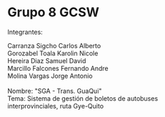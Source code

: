 # Grupo 8  GCSW
Integrantes: 

Carranza Sigcho Carlos Alberto<br>
Gorozabel Toala Karolin Nicole<br>
Hereira Diaz Samuel David<br>
Marcillo Falcones Fernando Andre<br>
Molina Vargas Jorge Antonio<br>
<br>
Nombre: "SGA - Trans. GuaQui" <br>
Tema: Sistema de gestión de boletos de autobuses interprovinciales, ruta Gye-Quito
